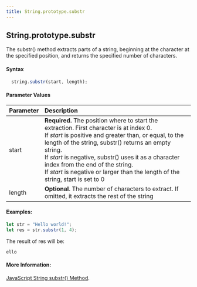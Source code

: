 ```yaml
---
title: String.prototype.substr
---
```

## String.prototype.substr
<!-- The article goes here, in GitHub-flavored Markdown. Feel free to add YouTube videos, images, and CodePen/JSBin embeds  -->
The substr() method extracts parts of a string, beginning at the character at the specified position, and returns the specified number of characters.

#### Syntax
```JavaScript
  string.substr(start, length);
```

#### Parameter Values
| Parameter     | Description   | 
| :-------------| :-------------|
| start         | **Required.** The position where to start the extraction. First character is at index 0.<br>If *start* is positive and greater than, or equal, to the length of the string, substr() returns an empty string.<br>If *start* is negative, substr() uses it as a character index from the end of the string.<br>If *start* is negative or larger than the length of the string, start is set to 0|
| length        | **Optional**. The number of characters to extract. If omitted, it extracts the rest of the string|

#### Examples:
```JavaScript
let str = "Hello world!";
let res = str.substr(1, 4);
```
The result of res will be:
```
ello
```

#### More Information:
<!-- Please add any articles you think might be helpful to read before writing the article -->
<a href='https://www.w3schools.com/jsref/jsref_substr.asp'>JavaScript String substr() Method</a>.


